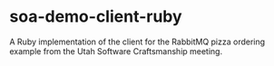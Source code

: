 # soa-demo-client-ruby
A Ruby implementation of the client for the RabbitMQ pizza ordering example from the Utah Software Craftsmanship meeting.
